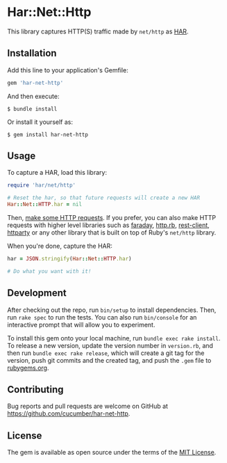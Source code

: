 # Har::Net::Http

This library captures HTTP(S) traffic made by `net/http` as [HAR](http://www.softwareishard.com/blog/har-12-spec/).

## Installation

Add this line to your application's Gemfile:

```ruby
gem 'har-net-http'
```

And then execute:

    $ bundle install

Or install it yourself as:

    $ gem install har-net-http

## Usage

To capture a HAR, load this library:

```ruby
require 'har/net/http'

# Reset the har, so that future requests will create a new HAR
Har::Net::HTTP.har = nil
```

Then, [make some HTTP requests](https://docs.ruby-lang.org/en/master/Net/HTTP.html).
If you prefer, you can also make HTTP requests with higher level libraries such as
[faraday](https://lostisland.github.io/faraday/), [http.rb](https://github.com/httprb/http),
[rest-client](https://github.com/rest-client/rest-client), [httparty](https://github.com/jnunemaker/httparty)
or any other library that is built on top of Ruby's `net/http` library.

When you're done, capture the HAR:

```ruby
har = JSON.stringify(Har::Net::HTTP.har)

# Do what you want with it!
```

## Development

After checking out the repo, run `bin/setup` to install dependencies. Then, run `rake spec` to run the tests. You can also run `bin/console` for an interactive prompt that will allow you to experiment.

To install this gem onto your local machine, run `bundle exec rake install`. To release a new version, update the version number in `version.rb`, and then run `bundle exec rake release`, which will create a git tag for the version, push git commits and the created tag, and push the `.gem` file to [rubygems.org](https://rubygems.org).

## Contributing

Bug reports and pull requests are welcome on GitHub at https://github.com/cucumber/har-net-http.

## License

The gem is available as open source under the terms of the [MIT License](https://opensource.org/licenses/MIT).
